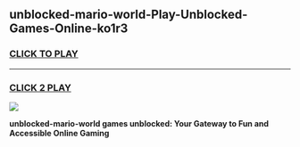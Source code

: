 
## unblocked-mario-world-Play-Unblocked-Games-Online-ko1r3
<h3>
<a href="https://premium76.site?title=unblocked-mario-world&ref=25A">CLICK TO PLAY</a></h3>
<hr>

<h3>
<a href="https://premium76.site?title=unblocked-mario-world&ref=25A">CLICK 2 PLAY</a>
  
</h3>

<a href="https://premium76.site?title=unblocked-mario-world&ref=25A"><img src="https://clearcache.store/games.png"></a>


**unblocked-mario-world games unblocked: Your Gateway to Fun and Accessible Online Gaming**
